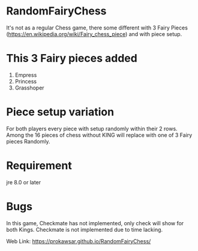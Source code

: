 # RandomFairyChess
It's not as a regular Chess game, there some different with 3 Fairy Pieces (https://en.wikipedia.org/wiki/Fairy_chess_piece) and with piece setup.

# This 3 Fairy pieces added
1. Empress
2. Princess
3. Grasshoper

# Piece setup variation
For both players every piece with setup randomly within their 2 rows. Among the 16 pieces of chess without KING will replace with one of 3 Fairy pieces Randomly.  

# Requirement
jre 8.0 or later

# Bugs
In this game, Checkmate has not implemented, only check will show for both Kings. Checkmate is not implemented due to time lacking. 

Web Link: https://prokawsar.github.io/RandomFairyChess/
